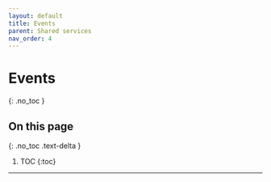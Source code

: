 ```yaml
---
layout: default
title: Events
parent: Shared services
nav_order: 4
---
```


# Events
{: .no_toc }

## On this page
{: .no_toc .text-delta }

1. TOC
{:toc}

---
